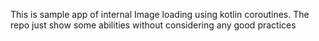 This is sample app of internal Image loading using kotlin coroutines.
The repo just show some abilities without considering any good practices

